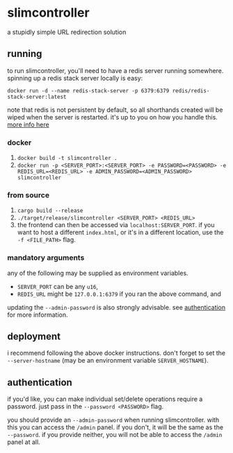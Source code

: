 # slimcontroller

a stupidly simple URL redirection solution

## running

to run slimcontroller, you'll need to have a redis server running somewhere. spinning up a redis stack server locally is easy:

`docker run -d --name redis-stack-server -p 6379:6379 redis/redis-stack-server:latest`

note that redis is not persistent by default, so all shorthands created will be wiped when the server is restarted. it's up to you on how you handle this. [more info here](https://redis.io/docs/latest/operate/oss_and_stack/management/persistence/)

### docker

1. `docker build -t slimcontroller .`
2. `docker run -p <SERVER_PORT>:<SERVER_PORT> -e PASSWORD=<PASSWORD> -e REDIS_URL=<REDIS_URL> -e ADMIN_PASSWORD=<ADMIN_PASSWORD> slimcontroller`

### from source

1. `cargo build --release`
2. `./target/release/slimcontroller <SERVER_PORT> <REDIS_URL>`
3. the frontend can then be accessed via `localhost:SERVER_PORT`. if you want to host a different `index.html`, or it's in a different location, use the `-f <FILE_PATH>` flag.

### mandatory arguments

any of the following may be supplied as environment variables.

- `SERVER_PORT` can be any `u16`,
- `REDIS_URL` might be `127.0.0.1:6379` if you ran the above command, and

updating the `--admin-password` is also strongly advisable. see [authentication](#authentication) for more information.

## deployment

i recommend following the above docker instructions. don't forget to set the `--server-hostname` (may be an environment variable `SERVER_HOSTNAME`).

## authentication

if you'd like, you can make individual set/delete operations require a password. just pass in the `--password <PASSWORD>` flag.

you should provide an `--admin-password` when running slimcontroller. with this you can access the `/admin` panel. if you don't, it will be the same as the `--password`. if you provide neither, you will not be able to access the `/admin` panel at all.
